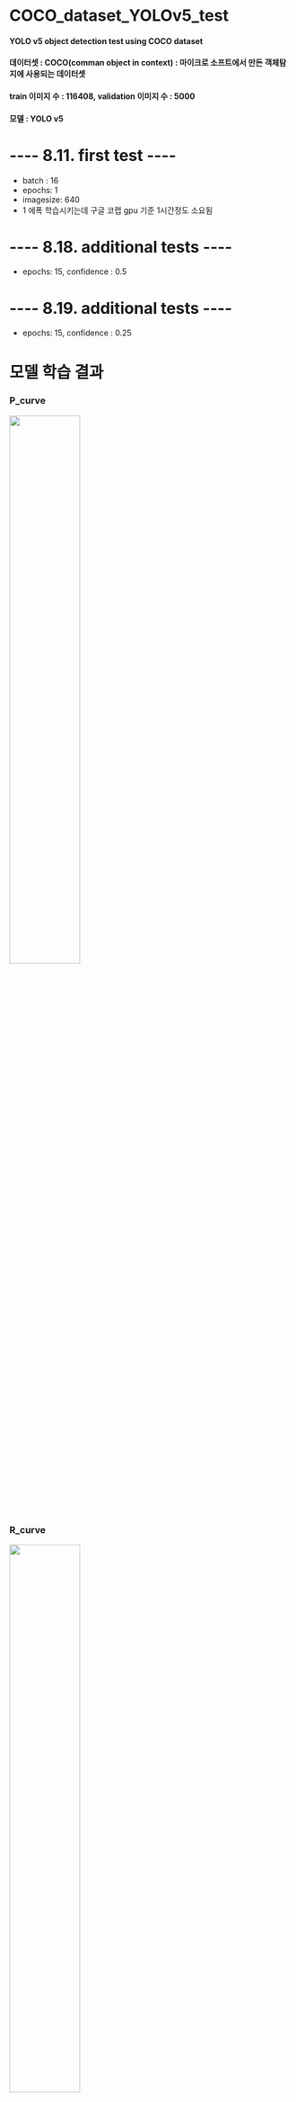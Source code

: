 # COCO_dataset_YOLOv5_test  


#### YOLO v5 object detection test using COCO dataset 
#### 데이터셋 : COCO(comman object in context) : 마이크로 소프트에서 만든 객체탐지에 사용되는 데이터셋
#### train 이미지 수 : 116408, validation 이미지 수 : 5000
#### 모델 : YOLO v5  


# ---- 8.11. first test ----
- batch : 16
- epochs: 1
- imagesize: 640  
- 1 에폭 학습시키는데 구글 코랩 gpu 기준 1시간정도 소요됨  


# ---- 8.18. additional tests  ----
- epochs: 15, confidence : 0.5


# ---- 8.19. additional tests ----
- epochs: 15, confidence : 0.25



# 모델 학습 결과


### P_curve
<img src="https://user-images.githubusercontent.com/49335804/128989766-0151ebe4-5f4d-4d46-b3e4-9d44ea70d21f.png" width="50%" height="50%"/>  

### R_curve
<img src="https://user-images.githubusercontent.com/49335804/128990079-39c9e3bd-125b-474e-9a0e-b8f0c6590bc1.png" width="50%" height="50%"/>  

### PR_curve
<img src="https://user-images.githubusercontent.com/49335804/128990541-8cc3324a-8127-46db-a3f7-e5df9721529c.png" width="50%" height="50%"/>  

### F1_score
<img src="https://user-images.githubusercontent.com/49335804/128990635-b8a2ac17-c4a9-450c-99a7-52d05195bd29.png" width="50%" height="50%"/>  

### confusion_matrix
<img src="https://user-images.githubusercontent.com/49335804/128990713-c9c99361-5398-4b3b-96f1-83321b4ca09d.png" width="50%" height="50%"/>  

### train_batch_0
![train_batch0](https://user-images.githubusercontent.com/49335804/128990864-c130d71c-2468-47db-a764-f5c7005a5ab4.jpg)


### train_batch_1
![train_batch1](https://user-images.githubusercontent.com/49335804/128990922-6808a4d8-0c8c-42cd-9b6c-add67cd37e80.jpg)


### train_batch_2
![train_batch2](https://user-images.githubusercontent.com/49335804/128990980-f57fefad-572d-45e0-b8b2-6d8d3b09fba8.jpg)


### validation_batch_labels_0
![val_batch0_labels](https://user-images.githubusercontent.com/49335804/128991021-2c226d1f-2375-4318-8db0-406d55a1681e.jpg)


### validation_batch_predict_0
![val_batch0_pred](https://user-images.githubusercontent.com/49335804/128991065-fca5f721-b733-41ac-8edd-452461b9920d.jpg)


### validation_batch_labels_1
![val_batch1_labels](https://user-images.githubusercontent.com/49335804/128991222-6047b560-6302-47a4-8cf3-2264e7e1b313.jpg)


### validation_batch_predict_1
![val_batch1_pred](https://user-images.githubusercontent.com/49335804/128991164-69503342-8045-4ab9-98b4-9b18e796035c.jpg)


### validation_batch_labels_2
![val_batch2_labels](https://user-images.githubusercontent.com/49335804/128991257-4f0e0ec0-d4d4-43ac-8a84-9fde44c4e869.jpg)


### validation_batch_predict_2
![val_batch2_pred](https://user-images.githubusercontent.com/49335804/128991332-151ddc5c-5463-4101-9c66-c049dc53da48.jpg)

  
# -------------------------- 8.11. test results --------------------------

# YOLO data image test
![000000016439_jpg rf 5799f1641ecbe657b77f74f6c11ab883](https://user-images.githubusercontent.com/49335804/128991564-1aeea6b1-5191-473f-93d2-58ed62208c38.jpg)    
![000000133645_jpg rf f349ed8b89e02746dfc2fc2f6a19d1ad](https://user-images.githubusercontent.com/49335804/128991667-230d46a2-a6fe-4122-8bcc-342dc72365c3.jpg)    
![000000214192_jpg rf 2a14b7534dfe02879327b5a89f618cb2](https://user-images.githubusercontent.com/49335804/128991699-1985ccee-da7f-4733-ac17-3ccb687c5479.jpg)    
![000000276055_jpg rf d9804930ad7faf9c36f32d8dc2e602a5](https://user-images.githubusercontent.com/49335804/128991745-9b0ac344-df5a-45a2-b829-6e29122c1f88.jpg)    
![000000329827_jpg rf a320319a40369375ac81ec62a8be5dc4](https://user-images.githubusercontent.com/49335804/128991773-b8ff72e0-7d1a-4853-9746-c59c57727311.jpg)    
![000000357978_jpg rf 91d4f5a74ed06116e2a0aea63d08da71](https://user-images.githubusercontent.com/49335804/128991810-d7d16089-cd63-469e-b3dd-ca46c6ab02fd.jpg)    
![bus](https://user-images.githubusercontent.com/49335804/128991840-adc63cf3-b101-4324-8ad0-7c80048541f6.jpg)    


# EnlightenGAN으로 조도개선 img 객체탐지 테스트
![dst3_screenshot_02 08 2021](https://user-images.githubusercontent.com/49335804/128991997-1a741eb8-d469-469c-87eb-3c93e9d1bb21.png)        
<img src="https://user-images.githubusercontent.com/49335804/128992069-61a13535-7f22-4bb3-8f66-887036a38487.jpg" width="50%" height="50%"/>      




# gray scale img 객체탐지 테스트
![KakaoTalk_20210811_144832280](https://user-images.githubusercontent.com/49335804/128992374-6723279f-36ae-4346-aafa-2fd236146423.jpg)    
![KakaoTalk_20210811_144832280_01](https://user-images.githubusercontent.com/49335804/128992435-8431eac9-0c92-459f-a65c-690708d0b834.jpg)    
![KakaoTalk_20210811_144832280_02](https://user-images.githubusercontent.com/49335804/128992476-99fe50ce-050e-4f3c-a6d6-2e023a7d8205.jpg)    
![KakaoTalk_20210811_144832280_03](https://user-images.githubusercontent.com/49335804/128992567-41a2b95f-3474-49e4-a706-a12e3109925d.jpg)    
![KakaoTalk_20210811_144832280_05](https://user-images.githubusercontent.com/49335804/128992633-6f736888-2fad-4ac6-b033-92c4b7bca384.jpg)    
![KakaoTalk_20210811_144832280_06](https://user-images.githubusercontent.com/49335804/128992719-dc37143d-6faa-4c24-9293-a14179d79970.jpg)    
![KakaoTalk_20210811_144832280_08](https://user-images.githubusercontent.com/49335804/128992760-4c53812e-efeb-46ca-a23d-4548b8adce7c.jpg)

  
  
  
# -------------------------- 8.18. test results --------------------------


# EnlightenGAN으로 조도개선 img 객체탐지 테스트
![dst3_screenshot_02 08 2021](https://user-images.githubusercontent.com/49335804/129852066-fada550f-ffc6-4d47-8a48-decf9a5ac821.png)
![dst5_screenshot_02 08 2021](https://user-images.githubusercontent.com/49335804/129852126-9b6736df-d4a2-4f82-9117-4b39967fb3d6.png)
![dst12_screenshot_11 08 2021](https://user-images.githubusercontent.com/49335804/129852175-906b3067-0fd9-49b4-99e2-331440ebdb89.png)
![KakaoTalk_20210720_213727400](https://user-images.githubusercontent.com/49335804/129852218-0c559b86-7c1e-45ad-aa27-157776c97cb0.jpg)
  
  
  
# gray scale img 객체탐지 테스트
![KakaoTalk_20210811_144832280](https://user-images.githubusercontent.com/49335804/129852313-22e5cce8-a16a-4527-b4eb-38656890e4ca.jpg)
![KakaoTalk_20210811_144832280_01](https://user-images.githubusercontent.com/49335804/129853010-30c0345d-bffd-4e53-b0bd-359e60a15e3c.jpg)
![KakaoTalk_20210811_144832280_02](https://user-images.githubusercontent.com/49335804/129853041-d6eba926-dadd-48a0-90ed-e09019d191a8.jpg)
![KakaoTalk_20210811_144832280_03](https://user-images.githubusercontent.com/49335804/129853071-5f4f3ac3-fb1e-4b73-a4de-5e1955a3d872.jpg)
![KakaoTalk_20210811_144832280_04](https://user-images.githubusercontent.com/49335804/129853097-907c2208-ea63-4ac6-952d-4389d6c0afad.jpg)
![KakaoTalk_20210811_144832280_05](https://user-images.githubusercontent.com/49335804/129853125-c8a2d0af-682a-4475-abc5-26f656ab83f8.jpg)
![KakaoTalk_20210811_144832280_06](https://user-images.githubusercontent.com/49335804/129853145-756a9666-d595-4597-a811-5f89dfc82531.jpg)
![KakaoTalk_20210811_144832280_07](https://user-images.githubusercontent.com/49335804/129853172-313d39bc-26ff-485b-91c0-0b9983d68e62.jpg)
![KakaoTalk_20210811_144832280_08](https://user-images.githubusercontent.com/49335804/129853203-bb4788fd-3e91-4441-95a7-1bac162fe4d5.jpg)


# -------------------------- 8.19. test results --------------------------


# EnlightenGAN으로 조도개선 img 객체탐지 테스트
![dst3_screenshot_02 08 2021](https://user-images.githubusercontent.com/49335804/130029321-b1886d8f-578a-4a88-af6f-b12c659b6268.png)
![dst5_screenshot_02 08 2021](https://user-images.githubusercontent.com/49335804/130029459-12448ebf-49f0-45f2-8f53-9528ce8ccd01.png)
![dst12_screenshot_11 08 2021](https://user-images.githubusercontent.com/49335804/130029606-8229ef27-b38e-4692-acc4-9efdc1d70575.png)
![KakaoTalk_20210720_213727400](https://user-images.githubusercontent.com/49335804/130029645-08907d61-bc62-4408-9ae8-f016e755b7c0.jpg)


# gray scale img 객체탐지 테스트

![KakaoTalk_20210811_144832280](https://user-images.githubusercontent.com/49335804/130029677-165cb9ab-b4d1-4f55-b81a-09eea1e3606f.jpg)
![KakaoTalk_20210811_144832280_01](https://user-images.githubusercontent.com/49335804/130029711-9f4df3ec-c346-43da-a26a-9ab8158f4d72.jpg)
![KakaoTalk_20210811_144832280_02](https://user-images.githubusercontent.com/49335804/130029796-4d955cd9-53e8-462f-ac9f-0e79f99182d5.jpg)
![KakaoTalk_20210811_144832280_03](https://user-images.githubusercontent.com/49335804/130029843-66b657d4-fa8e-4551-afb2-7b11394dd4f0.jpg)
![KakaoTalk_20210811_144832280_04](https://user-images.githubusercontent.com/49335804/130029879-2407e35c-8950-4b50-bf20-c8485a158f3b.jpg)
![KakaoTalk_20210811_144832280_05](https://user-images.githubusercontent.com/49335804/130029906-1a8c98d0-7c33-408c-bfdb-38810d29b0bb.jpg)
![KakaoTalk_20210811_144832280_06](https://user-images.githubusercontent.com/49335804/130029972-22f7cd7b-df84-499e-9bdf-ab620bfe44fe.jpg)
![KakaoTalk_20210811_144832280_07](https://user-images.githubusercontent.com/49335804/130030014-2078a000-0ee2-4703-84c8-c06d61fe34a0.jpg)
![KakaoTalk_20210811_144832280_08](https://user-images.githubusercontent.com/49335804/130030024-8cbf711f-0622-4d37-ac7b-05b4cd6597ab.jpg)



  